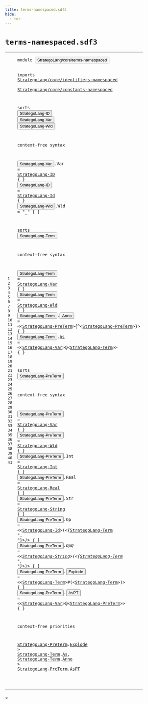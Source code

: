 ```yaml
---
title: terms-namespaced.sdf3
hide:
  - toc
---
```


# `terms-namespaced.sdf3`



[pdmosses/stratego/stratego.lang/src-gen/syntax/StrategoLang/core/terms-namespaced.sdf3]: https://github.com/pdmosses/stratego/blob/master/stratego.lang/src-gen/syntax/StrategoLang/core/terms-namespaced.sdf3 "The source file on GitHub"

<div class="sdf3"><table class="highlighttable"><tbody><tr><td class="linenos"><div class="linenodiv"><pre><span></span>1
2
3
4
5
6
7
8
9
10
11
12
13
14
15
16
17
18
19
20
21
22
23
24
25
26
27
28
29
30
31
32
33
34
35
36
37
38
39
40
41
</pre></div></td>
<td class="code"><pre><code><span class="keyword">module</span> <button class="modal-open" id="StrategoLang/core/terms-namespaced_1_8" title="Multi-file references" data-urls="../main-namespaced.sdf3/#StrategoLang/core/terms-namespaced_8_3 line 8; ../strategies-namespaced.sdf3/#StrategoLang/core/terms-namespaced_4_3 line 4; ../../deduplicated-namespaced.sdf3/#StrategoLang/core/terms-namespaced_4_3 line 4; ../../gradual-types/strategies-namespaced.sdf3/#StrategoLang/core/terms-namespaced_7_3 line 7; ../../gradual-types/terms-namespaced.sdf3/#StrategoLang/core/terms-namespaced_4_3 line 4; ../../sugar/dynamic-rules-namespaced.sdf3/#StrategoLang/core/terms-namespaced_5_3 line 5; ../../sugar/overlays-namespaced.sdf3/#StrategoLang/core/terms-namespaced_5_3 line 5; ../../sugar/rules-namespaced.sdf3/#StrategoLang/core/terms-namespaced_6_3 line 6; ../../sugar/strategies-namespaced.sdf3/#StrategoLang/core/terms-namespaced_7_3 line 7; ../../sugar/string-quotations-namespaced.sdf3/#StrategoLang/core/terms-namespaced_4_3 line 4; ../../sugar/terms-namespaced.sdf3/#StrategoLang/core/terms-namespaced_4_3 line 4">StrategoLang/core/terms-namespaced</button>

<span class="keyword">imports</span>
  <a href="../identifiers-namespaced.sdf3/#StrategoLang/core/identifiers-namespaced_1_8" id="StrategoLang/core/identifiers-namespaced_4_3" title="Defined at ../identifiers-namespaced.sdf3 line 1">StrategoLang/core/identifiers-namespaced</a>        
  <a href="../constants-namespaced.sdf3/#StrategoLang/core/constants-namespaced_1_8" id="StrategoLang/core/constants-namespaced_5_3" title="Defined at ../constants-namespaced.sdf3 line 1">StrategoLang/core/constants-namespaced</a>

<span class="keyword">sorts</span> <button class="modal-open" id="StrategoLang-ID_7_7" title="Multi-file references" data-urls="#StrategoLang-ID_11_26 line 11; ../../gradual-types/strategies-namespaced.sdf3/#StrategoLang-ID_36_86 line 36; ../../sugar/strategies-namespaced.sdf3/#StrategoLang-ID_32_40 line 32">StrategoLang-ID</button> <button class="modal-open" id="StrategoLang-Var_7_23" title="Multi-file references" data-urls="#StrategoLang-Var_19_23 line 19, 22, 28, 36; ../../deduplicated-namespaced.sdf3/#StrategoLang-Var_17_31 line 17; ../../sugar/terms-namespaced.sdf3/#StrategoLang-Var_33_90 line 33">StrategoLang-Var</button> <button class="modal-open" id="StrategoLang-Wld_7_40" title="Multi-file references" data-urls="#StrategoLang-Wld_20_23 line 20, 29; ../../sugar/terms-namespaced.sdf3/#StrategoLang-Wld_34_90 line 34">StrategoLang-Wld</button>

<span class="keyword">context-free syntax</span>

  <button class="modal-open" id="StrategoLang-Var_11_3" title="Multi-file references" data-urls="#StrategoLang-Var_19_23 line 19, 22, 28, 36; ../../deduplicated-namespaced.sdf3/#StrategoLang-Var_17_31 line 17; ../../sugar/terms-namespaced.sdf3/#StrategoLang-Var_33_90 line 33">StrategoLang-Var</button>.<span class="cons_Constructor"><span id="Var_11_20" title="Not referenced">Var</span></span> = <a href="#StrategoLang-ID_7_7" id="StrategoLang-ID_11_26" title="Defined at line 7, 12">StrategoLang-ID</a> { }
  <button class="modal-open" id="StrategoLang-ID_12_3" title="Multi-file references" data-urls="#StrategoLang-ID_11_26 line 11; ../../gradual-types/strategies-namespaced.sdf3/#StrategoLang-ID_36_86 line 36; ../../sugar/strategies-namespaced.sdf3/#StrategoLang-ID_32_40 line 32">StrategoLang-ID</button> = <a href="../identifiers-namespaced.sdf3/#StrategoLang-Id_27_3" id="StrategoLang-Id_12_21" title="Defined at ../identifiers-namespaced.sdf3 line 27, 29, 49, 50, 51">StrategoLang-Id</a> { }
  <button class="modal-open" id="StrategoLang-Wld_13_3" title="Multi-file references" data-urls="#StrategoLang-Wld_20_23 line 20, 29; ../../sugar/terms-namespaced.sdf3/#StrategoLang-Wld_34_90 line 34">StrategoLang-Wld</button>.<span class="cons_Constructor"><span id="Wld_13_20" title="Not referenced">Wld</span></span> = <span class="cons_Lit">"_"</span> { }

<span class="keyword">sorts</span> <button class="modal-open" id="StrategoLang-Term_15_7" title="Multi-file references" data-urls="#StrategoLang-Term_22_47 line 22, 33, 34, 35, 40, 41; ../../deduplicated-namespaced.sdf3/#StrategoLang-Term_30_58 line 30; ../../sugar/dynamic-rules-namespaced.sdf3/#StrategoLang-Term_23_45 line 23, 30, 31, 34, 35, 36, 37, 38, 39, 41, 57; ../../sugar/overlays-namespaced.sdf3/#StrategoLang-Term_11_62 line 11, 12; ../../sugar/rules-namespaced.sdf3/#StrategoLang-Term_28_85 line 28, 36; ../../sugar/strategies-namespaced.sdf3/#StrategoLang-Term_26_83 line 26, 42, 51, 66, 67; ../../sugar/string-quotations-namespaced.sdf3/#StrategoLang-Term_58_68 line 58, 59, 60, 61, 71, 72, 73, 74">StrategoLang-Term</button>

<span class="keyword">context-free syntax</span>

  <button class="modal-open" id="StrategoLang-Term_19_3" title="Multi-file references" data-urls="#StrategoLang-Term_22_47 line 22, 33, 34, 35, 40, 41; ../../deduplicated-namespaced.sdf3/#StrategoLang-Term_30_58 line 30; ../../sugar/dynamic-rules-namespaced.sdf3/#StrategoLang-Term_23_45 line 23, 30, 31, 34, 35, 36, 37, 38, 39, 41, 57; ../../sugar/overlays-namespaced.sdf3/#StrategoLang-Term_11_62 line 11, 12; ../../sugar/rules-namespaced.sdf3/#StrategoLang-Term_28_85 line 28, 36; ../../sugar/strategies-namespaced.sdf3/#StrategoLang-Term_26_83 line 26, 42, 51, 66, 67; ../../sugar/string-quotations-namespaced.sdf3/#StrategoLang-Term_58_68 line 58, 59, 60, 61, 71, 72, 73, 74">StrategoLang-Term</button> = <a href="#StrategoLang-Var_7_23" id="StrategoLang-Var_19_23" title="Defined at line 7, 11">StrategoLang-Var</a> { }
  <button class="modal-open" id="StrategoLang-Term_20_3" title="Multi-file references" data-urls="#StrategoLang-Term_22_47 line 22, 33, 34, 35, 40, 41; ../../deduplicated-namespaced.sdf3/#StrategoLang-Term_30_58 line 30; ../../sugar/dynamic-rules-namespaced.sdf3/#StrategoLang-Term_23_45 line 23, 30, 31, 34, 35, 36, 37, 38, 39, 41, 57; ../../sugar/overlays-namespaced.sdf3/#StrategoLang-Term_11_62 line 11, 12; ../../sugar/rules-namespaced.sdf3/#StrategoLang-Term_28_85 line 28, 36; ../../sugar/strategies-namespaced.sdf3/#StrategoLang-Term_26_83 line 26, 42, 51, 66, 67; ../../sugar/string-quotations-namespaced.sdf3/#StrategoLang-Term_58_68 line 58, 59, 60, 61, 71, 72, 73, 74">StrategoLang-Term</button> = <a href="#StrategoLang-Wld_7_40" id="StrategoLang-Wld_20_23" title="Defined at line 7, 13">StrategoLang-Wld</a> { }
  <button class="modal-open" id="StrategoLang-Term_21_3" title="Multi-file references" data-urls="#StrategoLang-Term_22_47 line 22, 33, 34, 35, 40, 41; ../../deduplicated-namespaced.sdf3/#StrategoLang-Term_30_58 line 30; ../../sugar/dynamic-rules-namespaced.sdf3/#StrategoLang-Term_23_45 line 23, 30, 31, 34, 35, 36, 37, 38, 39, 41, 57; ../../sugar/overlays-namespaced.sdf3/#StrategoLang-Term_11_62 line 11, 12; ../../sugar/rules-namespaced.sdf3/#StrategoLang-Term_28_85 line 28, 36; ../../sugar/strategies-namespaced.sdf3/#StrategoLang-Term_26_83 line 26, 42, 51, 66, 67; ../../sugar/string-quotations-namespaced.sdf3/#StrategoLang-Term_58_68 line 58, 59, 60, 61, 71, 72, 73, 74">StrategoLang-Term</button>.<span class="cons_Constructor"><button class="modal-open" id="Anno_21_21" title="Multi-file references" data-urls="#Anno_41_21 line 41; ../../sugar/terms-namespaced.sdf3/#Anno_41_21 line 41">Anno</button></span> = &lt;&lt;<a href="#StrategoLang-PreTerm_24_7" id="StrategoLang-PreTerm_21_30" title="Defined at line 24, 28, 29, 30, 31, 32, 33, 34, 35, 36">StrategoLang-PreTerm</a>&gt;<span class="cons_String">{^</span>&lt;<a href="#StrategoLang-PreTerm_24_7" id="StrategoLang-PreTerm_21_54" title="Defined at line 24, 28, 29, 30, 31, 32, 33, 34, 35, 36">StrategoLang-PreTerm</a>&gt;<span class="cons_String">}</span>&gt; { }
  <button class="modal-open" id="StrategoLang-Term_22_3" title="Multi-file references" data-urls="#StrategoLang-Term_22_47 line 22, 33, 34, 35, 40, 41; ../../deduplicated-namespaced.sdf3/#StrategoLang-Term_30_58 line 30; ../../sugar/dynamic-rules-namespaced.sdf3/#StrategoLang-Term_23_45 line 23, 30, 31, 34, 35, 36, 37, 38, 39, 41, 57; ../../sugar/overlays-namespaced.sdf3/#StrategoLang-Term_11_62 line 11, 12; ../../sugar/rules-namespaced.sdf3/#StrategoLang-Term_28_85 line 28, 36; ../../sugar/strategies-namespaced.sdf3/#StrategoLang-Term_26_83 line 26, 42, 51, 66, 67; ../../sugar/string-quotations-namespaced.sdf3/#StrategoLang-Term_58_68 line 58, 59, 60, 61, 71, 72, 73, 74">StrategoLang-Term</button>.<span class="cons_Constructor"><a href="#As_40_52" id="As_22_21" title="Referenced at line 40">As</a></span> = &lt;&lt;<a href="#StrategoLang-Var_7_23" id="StrategoLang-Var_22_28" title="Defined at line 7, 11">StrategoLang-Var</a>&gt;<span class="cons_String">@</span>&lt;<a href="#StrategoLang-Term_15_7" id="StrategoLang-Term_22_47" title="Defined at line 15, 19, 20, 21, 22">StrategoLang-Term</a>&gt;&gt; { }

<span class="keyword">sorts</span> <button class="modal-open" id="StrategoLang-PreTerm_24_7" title="Multi-file references" data-urls="#StrategoLang-PreTerm_21_30 line 21, 36, 40, 41; ../../gradual-types/terms-namespaced.sdf3/#StrategoLang-PreTerm_15_4 line 15">StrategoLang-PreTerm</button>

<span class="keyword">context-free syntax</span>

  <button class="modal-open" id="StrategoLang-PreTerm_28_3" title="Multi-file references" data-urls="#StrategoLang-PreTerm_21_30 line 21, 36, 40, 41; ../../gradual-types/terms-namespaced.sdf3/#StrategoLang-PreTerm_15_4 line 15">StrategoLang-PreTerm</button> = <a href="#StrategoLang-Var_7_23" id="StrategoLang-Var_28_26" title="Defined at line 7, 11">StrategoLang-Var</a> { }
  <button class="modal-open" id="StrategoLang-PreTerm_29_3" title="Multi-file references" data-urls="#StrategoLang-PreTerm_21_30 line 21, 36, 40, 41; ../../gradual-types/terms-namespaced.sdf3/#StrategoLang-PreTerm_15_4 line 15">StrategoLang-PreTerm</button> = <a href="#StrategoLang-Wld_7_40" id="StrategoLang-Wld_29_26" title="Defined at line 7, 13">StrategoLang-Wld</a> { }
  <button class="modal-open" id="StrategoLang-PreTerm_30_3" title="Multi-file references" data-urls="#StrategoLang-PreTerm_21_30 line 21, 36, 40, 41; ../../gradual-types/terms-namespaced.sdf3/#StrategoLang-PreTerm_15_4 line 15">StrategoLang-PreTerm</button>.<span class="cons_Constructor"><span id="Int_30_24" title="Not referenced">Int</span></span> = <a href="../constants-namespaced.sdf3/#StrategoLang-Int_8_3" id="StrategoLang-Int_30_30" title="Defined at ../constants-namespaced.sdf3 line 8">StrategoLang-Int</a> { }
  <button class="modal-open" id="StrategoLang-PreTerm_31_3" title="Multi-file references" data-urls="#StrategoLang-PreTerm_21_30 line 21, 36, 40, 41; ../../gradual-types/terms-namespaced.sdf3/#StrategoLang-PreTerm_15_4 line 15">StrategoLang-PreTerm</button>.<span class="cons_Constructor"><span id="Real_31_24" title="Not referenced">Real</span></span> = <a href="../constants-namespaced.sdf3/#StrategoLang-Real_9_3" id="StrategoLang-Real_31_31" title="Defined at ../constants-namespaced.sdf3 line 9">StrategoLang-Real</a> { }
  <button class="modal-open" id="StrategoLang-PreTerm_32_3" title="Multi-file references" data-urls="#StrategoLang-PreTerm_21_30 line 21, 36, 40, 41; ../../gradual-types/terms-namespaced.sdf3/#StrategoLang-PreTerm_15_4 line 15">StrategoLang-PreTerm</button>.<span class="cons_Constructor"><span id="Str_32_24" title="Not referenced">Str</span></span> = <a href="../constants-namespaced.sdf3/#StrategoLang-String_10_3" id="StrategoLang-String_32_30" title="Defined at ../constants-namespaced.sdf3 line 10">StrategoLang-String</a> { }
  <button class="modal-open" id="StrategoLang-PreTerm_33_3" title="Multi-file references" data-urls="#StrategoLang-PreTerm_21_30 line 21, 36, 40, 41; ../../gradual-types/terms-namespaced.sdf3/#StrategoLang-PreTerm_15_4 line 15">StrategoLang-PreTerm</button>.<span class="cons_Constructor"><span id="Op_33_24" title="Not referenced">Op</span></span> = &lt;&lt;<a href="../identifiers-namespaced.sdf3/#StrategoLang-Id_27_3" id="StrategoLang-Id_33_31" title="Defined at ../identifiers-namespaced.sdf3 line 27, 29, 49, 50, 51">StrategoLang-Id</a>&gt;<span class="cons_String">(</span>&lt;{<a href="#StrategoLang-Term_15_7" id="StrategoLang-Term_33_50" title="Defined at line 15, 19, 20, 21, 22">StrategoLang-Term</a> <span class="cons_Lit">", "</span>}*&gt;<span class="cons_String">)</span>&gt; { }
  <button class="modal-open" id="StrategoLang-PreTerm_34_3" title="Multi-file references" data-urls="#StrategoLang-PreTerm_21_30 line 21, 36, 40, 41; ../../gradual-types/terms-namespaced.sdf3/#StrategoLang-PreTerm_15_4 line 15">StrategoLang-PreTerm</button>.<span class="cons_Constructor"><span id="OpQ_34_24" title="Not referenced">OpQ</span></span> = &lt;&lt;<a href="../constants-namespaced.sdf3/#StrategoLang-String_10_3" id="StrategoLang-String_34_32" title="Defined at ../constants-namespaced.sdf3 line 10">StrategoLang-String</a>&gt;<span class="cons_String">(</span>&lt;{<a href="#StrategoLang-Term_15_7" id="StrategoLang-Term_34_55" title="Defined at line 15, 19, 20, 21, 22">StrategoLang-Term</a> <span class="cons_Lit">", "</span>}*&gt;<span class="cons_String">)</span>&gt; { }
  <button class="modal-open" id="StrategoLang-PreTerm_35_3" title="Multi-file references" data-urls="#StrategoLang-PreTerm_21_30 line 21, 36, 40, 41; ../../gradual-types/terms-namespaced.sdf3/#StrategoLang-PreTerm_15_4 line 15">StrategoLang-PreTerm</button>.<span class="cons_Constructor"><button class="modal-open" id="Explode_35_24" title="Multi-file references" data-urls="#Explode_40_24 line 40; ../../sugar/terms-namespaced.sdf3/#Explode_42_24 line 42">Explode</button></span> = &lt;&lt;<a href="#StrategoLang-Term_15_7" id="StrategoLang-Term_35_36" title="Defined at line 15, 19, 20, 21, 22">StrategoLang-Term</a>&gt;<span class="cons_String">#(</span>&lt;<a href="#StrategoLang-Term_15_7" id="StrategoLang-Term_35_57" title="Defined at line 15, 19, 20, 21, 22">StrategoLang-Term</a>&gt;<span class="cons_String">)</span>&gt; { }
  <button class="modal-open" id="StrategoLang-PreTerm_36_3" title="Multi-file references" data-urls="#StrategoLang-PreTerm_21_30 line 21, 36, 40, 41; ../../gradual-types/terms-namespaced.sdf3/#StrategoLang-PreTerm_15_4 line 15">StrategoLang-PreTerm</button>.<span class="cons_Constructor"><button class="modal-open" id="AsPT_36_24" title="Multi-file references" data-urls="#AsPT_41_49 line 41; ../../sugar/terms-namespaced.sdf3/#AsPT_35_61 line 35, 39">AsPT</button></span> = &lt;&lt;<a href="#StrategoLang-Var_7_23" id="StrategoLang-Var_36_33" title="Defined at line 7, 11">StrategoLang-Var</a>&gt;<span class="cons_String">@</span>&lt;<a href="#StrategoLang-PreTerm_24_7" id="StrategoLang-PreTerm_36_52" title="Defined at line 24, 28, 29, 30, 31, 32, 33, 34, 35, 36">StrategoLang-PreTerm</a>&gt;&gt; { }

<span class="keyword">context-free priorities</span>

  <a href="#StrategoLang-PreTerm_24_7" id="StrategoLang-PreTerm_40_3" title="Defined at line 24, 28, 29, 30, 31, 32, 33, 34, 35, 36">StrategoLang-PreTerm</a>.<span class="cons_Constructor"><a href="#Explode_35_24" id="Explode_40_24" title="Defined at line 35">Explode</a></span> &gt; <a href="#StrategoLang-Term_15_7" id="StrategoLang-Term_40_34" title="Defined at line 15, 19, 20, 21, 22">StrategoLang-Term</a>.<span class="cons_Constructor"><a href="#As_22_21" id="As_40_52" title="Defined at line 22">As</a></span>,
  <a href="#StrategoLang-Term_15_7" id="StrategoLang-Term_41_3" title="Defined at line 15, 19, 20, 21, 22">StrategoLang-Term</a>.<span class="cons_Constructor"><a href="#Anno_21_21" id="Anno_41_21" title="Defined at line 21">Anno</a></span> &gt; <a href="#StrategoLang-PreTerm_24_7" id="StrategoLang-PreTerm_41_28" title="Defined at line 24, 28, 29, 30, 31, 32, 33, 34, 35, 36">StrategoLang-PreTerm</a>.<span class="cons_Constructor"><a href="#AsPT_36_24" id="AsPT_41_49" title="Defined at line 36">AsPT</a></span>

</code></pre></td></tr></tbody></table></div>

<div id="modal">
  <div id="modal-content">
    <span id="modal-close">&times;</span>
    <h2 id="modal-h2"></h2>
    <p  id="modal-p"></p>
    <ul id="modal-ul"></ul>
  </div>
</div>
